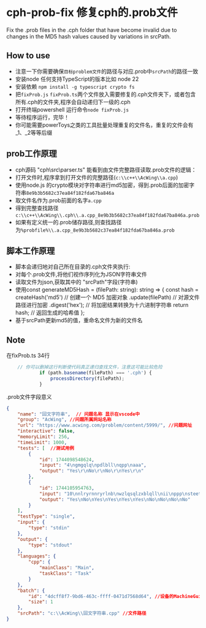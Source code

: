 # cph-prob-fix 修复cph的.prob文件

Fix the .prob files in the .cph folder that have become invalid due to changes in the MD5 hash values caused by variations in srcPath.

## How to use

- 注意一下你需要确保`目标problem文件`的路径与对应.prob中`srcPath`的路径一致
- 安装node 任何支持TypeScript的版本比如 node 22
- 安装依赖 `npm install -g typescript crypto fs `
- 把`fixProb.js` `fixProb.ts`两个文件放入需要修复的.cph文件夹下，或者包含所有.cph的文件夹,程序会自动递归下一级的.cph
- 打开终端powershell 运行命令`node fixProb.js`
- 等待程序运行，完毕！
- 你可能需要powerToys之类的工具批量处理重复的文件名，重复的文件会有_1、_2等等后缀

## prob工作原理

- cph源码 "cph\src\parser.ts" 能看到由文件完整路径读取.prob文件的逻辑：
- 打开文件时,程序拿到打开文件的完整路径(`c:\\c++\\AcWing\\a.cpp`)
- 使用node.js 的crypto模块对字符串进行md5加密，得到.prob后面的加密字符串`8e9b3b5682c37ea84f182fda67ba846a`
- 取文件名作为.prob前面的名字`a.cpp`
- 得到完整查找路径`c:\\c++\\AcWing\\.cph\\.a.cpp_8e9b3b5682c37ea84f182fda67ba846a.prob`
- 如果有定义统一的.prob储存路径,则查找路径为`%probfile%\\.a.cpp_8e9b3b5682c37ea84f182fda67ba846a.prob`

## 脚本工作原理

- 脚本会递归地对自己所在目录的.cph文件夹执行:
- 对每个.prob文件,将他们视作序列化为JSON字符串文件
- 读取文件为json,获取其中的 "srcPath"字段(字符串)
- 使用const generateMD5Hash = (filePath: string): string => {
  const hash = createHash('md5') // 创建一个 MD5 加密对象
  .update(filePath) // 对源文件路径进行加密
  .digest('hex'); // 将加密结果转换为十六进制字符串
  return hash; // 返回生成的哈希值
  };
- 基于srcPath更新md5的值，重命名文件为新的文件名

## Note

在fixProb.ts 34行

```ts
    // 你可以删掉这行判断使代码真正递归查找文件，注意这可能比较危险
            if (path.basename(filePath) === '.cph') {
                processDirectory(filePath);
            }
```

.prob文件字段意义

```json
{
    "name": "回文字符串",  // 问题名称 显示在vscode中
    "group": "AcWing", //问题所属网站名称
    "url": "https://www.acwing.com/problem/content/5999/", //问题网址
    "interactive": false,
    "memoryLimit": 256,
    "timeLimit": 1000,
    "tests": [  //测试用例
        {
            "id": 1744098548624,
            "input": "4\ngmgqlq\npdlbll\nqpp\naaa",
            "output": "Yes\r\nNo\r\nNo\r\nYes\r\n"
        },
        {
            "id": 1744105954763,
            "input": "10\nnlryrnnryrlnb\nwzlqsqlzxblqll\nii\nppp\nsteetsblbqqbl\nzl\nuwbvb\nrtclrql\nmlqrqll\nnnfp",
            "output": "Yes\nNo\nYes\nYes\nYes\nYes\nNo\nNo\nNo\nNo"
        }
    ],
    "testType": "single",
    "input": {
        "type": "stdin"
    },
    "output": {
        "type": "stdout"
    },
    "languages": {
        "cpp": {
            "mainClass": "Main",
            "taskClass": "Task"
        }
    },
    "batch": {
        "id": "4dcff8f7-9bd6-463c-ffff-0471d7568d64", //设备的MachineGuid
        "size": 1
    },
    "srcPath": "c:\\AcWing\\回文字符串.cpp" //文件路径
}
```
